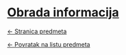 # [Obrada informacija](https://www.github.com/studosi-fer/OBRINF)
[<- Stranica predmeta](https://www.fer.unizg.hr/predmet/obrinf_a)

[<- Povratak na listu predmeta](https://www.github.com/studosi/FER)
